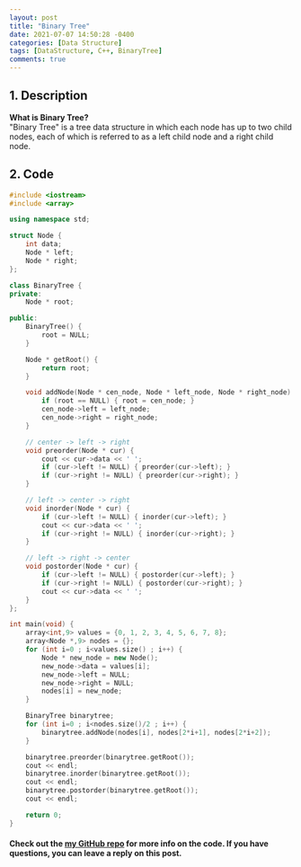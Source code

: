 ```yaml
---
layout: post
title: "Binary Tree"
date: 2021-07-07 14:50:28 -0400
categories: [Data Structure]
tags: [DataStructure, C++, BinaryTree]
comments: true
---
```


## 1. Description
**What is Binary Tree?**  
"Binary Tree" is a tree data structure in which each node has up to two child nodes, each of which is referred to as a left child node and a right child node.

## 2. Code
```cpp
#include <iostream>
#include <array>

using namespace std;

struct Node {
    int data;
    Node * left;
    Node * right;
};

class BinaryTree {
private:
    Node * root;

public:
    BinaryTree() {
        root = NULL;    
    }

    Node * getRoot() {
        return root;
    }

    void addNode(Node * cen_node, Node * left_node, Node * right_node) {
        if (root == NULL) { root = cen_node; }
        cen_node->left = left_node;
        cen_node->right = right_node;
    }

    // center -> left -> right
    void preorder(Node * cur) {
        cout << cur->data << ' ';
        if (cur->left != NULL) { preorder(cur->left); }
        if (cur->right != NULL) { preorder(cur->right); }
    }

    // left -> center -> right
    void inorder(Node * cur) {
        if (cur->left != NULL) { inorder(cur->left); }
        cout << cur->data << ' ';
        if (cur->right != NULL) { inorder(cur->right); }
    }

    // left -> right -> center
    void postorder(Node * cur) {
        if (cur->left != NULL) { postorder(cur->left); }
        if (cur->right != NULL) { postorder(cur->right); }
        cout << cur->data << ' ';
    }
};

int main(void) {
    array<int,9> values = {0, 1, 2, 3, 4, 5, 6, 7, 8};
    array<Node *,9> nodes = {};
    for (int i=0 ; i<values.size() ; i++) {
        Node * new_node = new Node();
        new_node->data = values[i];
        new_node->left = NULL;
        new_node->right = NULL;
        nodes[i] = new_node;
    }

    BinaryTree binarytree;
    for (int i=0 ; i<nodes.size()/2 ; i++) {
        binarytree.addNode(nodes[i], nodes[2*i+1], nodes[2*i+2]);
    }

    binarytree.preorder(binarytree.getRoot());
    cout << endl;
    binarytree.inorder(binarytree.getRoot());
    cout << endl;
    binarytree.postorder(binarytree.getRoot());
    cout << endl;

    return 0;
}
```

#### Check out the [my GitHub repo][hyuk-gh] for more info on the code. If you have questions, you can leave a reply on this post.
[hyuk-gh]:   https://github.com/dlgur1994/Algorithms/tree/master/DataStructure
